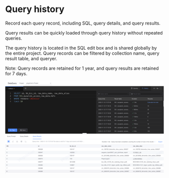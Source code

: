 # Query history
Record each query record, including SQL, query details, and query results.

Query results can be quickly loaded through query history without repeated queries.

The query history is located in the SQL edit box and is shared globally by the entire project. Query records can be filtered by collection name, query result table, and queryer.

Note: Query records are retained for 1 year, and query results are retained for 7 days.

![](media/16786074890046.jpg)